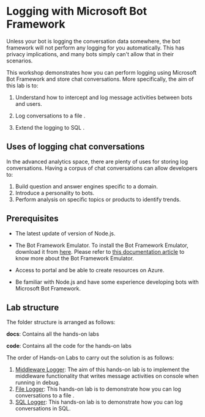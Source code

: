 
# Logging with Microsoft Bot Framework

Unless your bot is logging the conversation data somewhere, the bot framework will not perform any logging for you automatically. This has privacy implications, and many bots simply can't allow that in their scenarios.

This workshop demonstrates how you can perform logging using Microsoft Bot Framework and store chat conversations. More specifically, the aim of this lab is to:

1. Understand how to intercept and log message activities between bots and users.

2. Log conversations to a file .

3. Extend the logging to SQL .

## Uses of logging chat conversations

In the advanced analytics space, there are plenty of uses for storing log conversations. Having a corpus of chat conversations can allow developers to: 
1. Build question and answer engines specific to a domain.
2. Introduce a personality to bots.
3. Perform analysis on specific topics or products to identify trends.

## Prerequisites

* The latest update of version of Node.js.

* The Bot Framework Emulator. To install the Bot Framework Emulator, download it from [here](https://emulator.botframework.com/). Please refer to [this documentation article](https://github.com/microsoft/botframework-emulator/wiki/Getting-Started) to know more about the Bot Framework Emulator.

* Access to portal and be able to create resources on Azure.

* Be familiar with Node.js and have some experience developing bots with Microsoft Bot Framework.

## Lab structure

The folder structure is arranged as follows:

__docs__: Contains all the hands-on labs

__code__: Contains all the code for the hands-on labs

The order of Hands-on Labs to carry out the solution is as follows:
1. [Middleware Logger](docs/Middleware-README.md):
The aim of this hands-on lab is to implement the middleware functionality that writes message activities on console when running in debug. 
2. [File Logger](docs/FileLogger-README.md):
This hands-on lab is to demonstrate how you can log conversations to a file .
3. [SQL Logger](docs/SqlLogger-README.md):
This hands-on lab is to demonstrate how you can log conversations in SQL.
